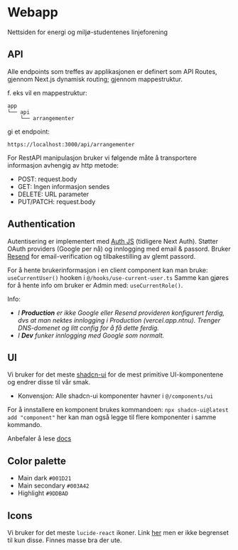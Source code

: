 # Webapp

Nettsiden for energi og miljø-studentenes linjeforening

## API
Alle endpoints som treffes av applikasjonen er definert som API Routes, gjennom Next.js dynamisk routing; gjennom mappestruktur.

f. eks vil en mappestruktur:
```
app
└── api
    └── arrangementer
```
gi et endpoint:
```
https://localhost:3000/api/arrangementer
```

For RestAPI manipulasjon bruker vi følgende måte å transportere informasjon avhengig av http metode:
- POST: request.body
- GET: Ingen informasjon sendes
- DELETE: URL parameter
- PUT/PATCH: request.body

## Authentication
Autentisering er implementert med [Auth JS](https://authjs.dev/getting-started/migrating-to-v5) (tidligere Next Auth). Støtter OAuth providers (Google per nå) og innlogging med email & passord. Bruker [Resend](https://resend.com/docs/send-with-nextjs) for email-verification og tilbakestilling av glemt passord.

For å hente brukerinformasjon i en client component kan man bruke: ```useCurrentUser()``` hooken i ```@/hooks/use-current-user.ts```
Samme kan gjøres for å hente info om bruker er Admin med: ```useCurrentRole()```.

Info:
- _I **Production** er ikke Google eller Resend provideren konfigurert ferdig, dvs at man nektes innlogging i _Production_ (vercel.app.ntnu). Trenger DNS-domenet og litt config for å få dette ferdig._
- _I **Dev** funker innlogging med Google som normalt._

## UI
Vi bruker for det meste [shadcn-ui](https://ui.shadcn.com/docs/components/accordion) for de mest primitive UI-komponentene og endrer disse til vår smak.
- Konvensjon: Alle shadcn-ui komponenter havner i ```@/components/ui```

For å innstallere en komponent brukes kommandoen: ```npx shadcn-ui@latest add "component"``` her kan man også legge til flere komponenter i samme kommando.

Anbefaler å lese [docs](https://ui.shadcn.com/docs)

## Color palette
- Main dark ```#001D21```
- Main secondary ```#003A42```
- Highlight ```#9DDBAD```

## Icons
Vi bruker for det meste ```lucide-react``` ikoner. Link [her](https://lucide.dev/icons/) men er ikke begrenset til kun disse. Finnes masse bra der ute. 


